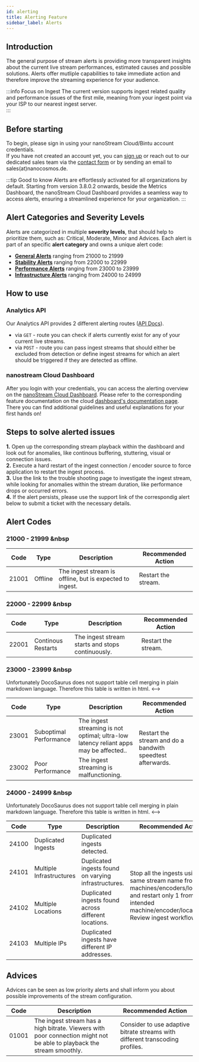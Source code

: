 ```yaml
---
id: alerting        
title: Alerting Feature
sidebar_label: Alerts
---
```


## Introduction
The general purpose of stream alerts is providing more transparent insights about the current live stream performances, estimated causes and possible solutions. Alerts offer mutliple capabilities to take immediate action and therefore improve the streaming experience for your audience.

:::info Focus on Ingest 
The current version supports ingest related quality and performance issues of the first mile, meaning from your ingest point via your ISP to our nearest ingest server.   
:::

## Before starting
To begin, please sign in using your nanoStream Cloud/Bintu account credentials. <br/>
If you have not created an account yet, you can [sign up](https://dashboard.nanostream.cloud/auth?signup) or reach out to our dedicated sales team via the [contact form](https://www.nanocosmos.de/contact) or by sending an email to sales(at)nanocosmos.de.

:::tip Good to know
Alerts are effortlessly activated for all organizations by default.
Starting from version <span className="badge badge-inText"> 3.8.0.2</span> onwards, beside the Metrics Dashboard, the nanoStream Cloud Dashboard provides a seamless way to access alerts, ensuring a streamlined experience for your organization.
:::

## Alert Categories and Severity Levels

Alerts are categorized in multiple **severity levels**, that should help to prioritize them, such as: <span className="badge badge-criticalAlert">Critical</span>, <span className="badge badge-moderateAlert">Moderate</span>, <span className="badge badge-minorAlert">Minor</span> and <span className="badge badge-adviceAlert">Advices</span>. Each alert is part of an specific **alert category** and owns a unique alert code:
- [**General Alerts**](#-21000---21999-) ranging from 21000 to 21999
- [**Stability Alerts**](#-22000---22999-) ranging from 22000 to 22999
- [**Performance Alerts**](#-23000---23999-) ranging from 23000 to 23999
- [**Infrastructure Alerts**](#-24000---24999-) ranging from 24000 to 24999

## How to use

### Analytics API

Our Analytics API provides 2 different alerting routes ([API Docs](https://metrics-dev.nanocosmos.de/api/doc/v2/#tag/Alerting)).
- via `GET` - route you can check if alerts currently exist for any of your current live streams.
- via `POST` - route you can pass ingest streams that should either be excluded from detection or define ingest streams for which an alert should be triggered if they are detected as offline.

### nanostream Cloud Dashboard

After you login with your credentials, you can access the alerting overview on the [nanoStream Cloud Dashboard](https://dashboard.nanostream.cloud/alerts). Please refer to the corresponding feature documentation on the cloud [dashboard's documentation page](../cloud-frontend-v3/Dashboard_Overview.md). There you can find additional guidelines and useful explanations for your first hands on!

## Steps to solve alerted issues

**1.** Open up the corresponding stream playback within the dashboard and look out for anomalies, like continous buffering, stuttering, visual or connection issues.<br/>
**2.** Execute a hard restart of the ingest connection / encoder source to force application to restart the ingest process.<br/>
**3.** Use the link to the trouble shooting page to investigate the ingest stream, while looking for anomalies within the stream duration, like performance drops or occurred errors.<br/>
**4.** If the alert persists, please use the support link of the correspondig alert below to submit a ticket with the necessary details. 

## Alert Codes

### <span className="badge badge-heading analytics-alertHeading-general"> 21000 - 21999 &nbsp</span>

| Code | Type | Description | Recommended Action |
| ---- | ---- | ----------- | ------------------ |
| 21001 | Offline | The ingest stream is offline, but is expected to ingest. | Restart the stream. |

### <span className="badge badge-heading analytics-alertHeading-stability"> 22000 - 22999 &nbsp</span>

| Code | Type | Description | Recommended Action | 
| ---- | ---- | ----------- | ------------------ |
| 22001 | Continous Restarts | The ingest stream starts and stops continuously. | Restart the stream. |

### <span className="badge badge-heading analytics-alertHeading-performance"> 23000 - 23999 &nbsp</span>

<!--> Unfortunately DocoSaurus does not support table cell merging in plain markdown language. Therefore this table is written in html. <-->

<table>
    <thead>
        <tr>
        <th>Code</th>
        <th>Type</th>
        <th>Description</th>
        <th>Recommended Action</th>
        </tr>
    </thead>
    <tbody>
        <tr>
            <td>23001</td>
            <td>Suboptimal Performance</td>
            <td>The ingest streaming is not optimal; ultra-low latency reliant apps may be affected..</td>
            <td rowSpan="2">Restart the stream and do a bandwith speedtest afterwards.</td>
        </tr>
        <tr>
            <td>23002</td>
            <td>Poor Performance</td>
            <td>The ingest streaming is malfunctioning.</td>
        </tr>
    </tbody>
</table>

### <span className="badge badge-heading analytics-alertHeading-infrastructure"> 24000 - 24999 &nbsp</span>

<!--> Unfortunately DocoSaurus does not support table cell merging in plain markdown language. Therefore this table is written in html. <-->

<table>
    <thead>
        <tr>
            <th>Code</th>
            <th>Type</th>
            <th>Description</th>
            <th>Recommended Action</th>
        </tr>
    </thead>
    <tbody>
        <tr>
            <td>24100</td>
            <td>Duplicated Ingests</td>
            <td>Duplicated ingests detected.</td>
            <td rowSpan="4">Stop all the ingests using the same stream name from all machines/encoders/locations and restart only 1 from the intended machine/encoder/location. Review ingest workflow.</td>
        </tr>
        <tr>
            <td>24101</td>
            <td>Multiple Infrastructures</td>
            <td>Duplicated ingests found on varying infrastructures.</td>
        </tr>
        <tr>
            <td>24102</td>
            <td>Multiple Locations</td>
            <td>Duplicated ingests found across different locations.</td>
        </tr>
        <tr>
            <td>24103</td>
            <td>Multiple IPs</td>
            <td>Duplicated ingests have different IP addresses.</td>
        </tr>
    </tbody>
</table>

## Advices

Advices can be seen as low priority alerts and shall inform you about possible improvements of the stream configuration.

| Code | Description | Recommended Action |
| ---- | ----------- | ------------------ |
| 01001 | The ingest stream has a high bitrate. Viewers with poor connection might not be able to playback the stream smoothly. | Consider to use adaptive bitrate streams with different transcoding profiles. |
